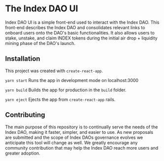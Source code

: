 # The Index DAO UI

Index DAO UI is a simple front-end used to interact with the Index DAO. This front-end describes the Index DAO and consolidates relevant links to onboard users onto the DAO's basic functionalities. It also allows users to stake, unstake, and claim INDEX tokens during the initial air drop + liquidity mining phase of the DAO's launch.

## Installation

This project was created with `create-react-app`.

`yarn start`
Runs the app in development mode on localhost:3000

`yarn build`
Builds the app for production in the `build` folder.

`yarn eject`
Ejects the app from `create-react-app` rails.

## Contributing

The main purpose of this repository is to continually serve the needs of the Index DAO, making it faster, simpler, and easier to use. As new proposals are submitted and the scope of Index DAOs governance evolves we anticipate this tool will change as well.
We greatly encourage any community contribution that may help the Index DAO reach more users and greater adoption.
